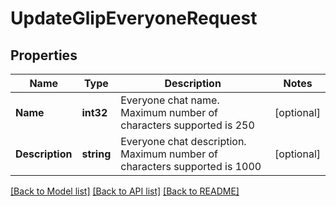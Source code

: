 # UpdateGlipEveryoneRequest

## Properties

Name | Type | Description | Notes
------------ | ------------- | ------------- | -------------
**Name** | **int32** | Everyone chat name. Maximum number of characters supported is 250 | [optional] 
**Description** | **string** | Everyone chat description. Maximum number of characters supported is 1000 | [optional] 

[[Back to Model list]](../README.md#documentation-for-models) [[Back to API list]](../README.md#documentation-for-api-endpoints) [[Back to README]](../README.md)


